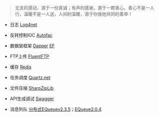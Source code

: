 > 无言的感动，源于一份真诚；有声的感谢，源于一颗善心。善心不是一人行，温暖不是一人送，人间的温暖，源于你我他共同的善举！

- 日志 [Log4net](https://github.com/colindcli/CodeGit/tree/master/log4net)
- 反转控制IOC [Autofac](https://github.com/colindcli/CodeGit/tree/master/Autofac)
- 数据层框架 [Dapper](https://github.com/colindcli/CodeGit/tree/master/Dapper) [EF](https://github.com/colindcli/CodeGit/tree/master/EF)
- FTP上传 [FluentFTP](https://github.com/colindcli/CodeGit/tree/master/FluentFTP)
- 缓存 [Redis](https://github.com/colindcli/CodeGit/tree/master/Redis)

- 任务调度 [Quartz.net](https://github.com/colindcli/CodeGit/tree/master/Quartz.net)
- 文件压缩 [SharpZipLib](https://github.com/colindcli/CodeGit/tree/master/SharpZipLib)
- API生成调试 [Swagger](https://github.com/colindcli/CodeGit/tree/master/Swagger)
- 消息列队 [分布式EQueuev2.3.5](https://github.com/colindcli/EQueueService)；[EQueue2.0.4](https://github.com/colindcli/EQueueSample)
